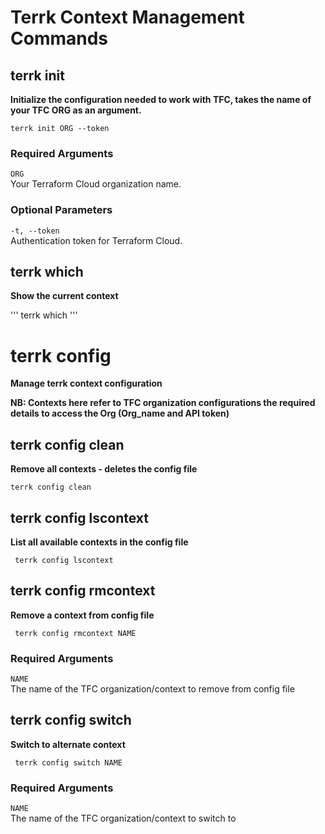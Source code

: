 # Terrk Context Management Commands 

## terrk init

**Initialize the configuration needed to work with TFC, takes the name of your TFC ORG as an argument.**  

```
terrk init ORG --token
```

### Required Arguments

```ORG```  
   Your Terraform Cloud organization name.

### Optional Parameters

```-t, --token```  
   Authentication token for Terraform Cloud.

## terrk which

**Show the current context**  

'''
terrk which
'''

# terrk config

**Manage terrk context configuration**  

**NB: Contexts here refer to TFC organization configurations the required details to access the Org (Org_name and API token)**  

## terrk config clean  

**Remove all contexts - deletes the config file**  

```
terrk config clean
```

## terrk config lscontext 

**List all available contexts in the config file**  

```
 terrk config lscontext
```
## terrk config rmcontext 

**Remove a context from config file**  

```
 terrk config rmcontext NAME
```
### Required Arguments

```NAME```    
   The name of the TFC organization/context to remove from config file

## terrk config switch 

**Switch to alternate context**  

```
 terrk config switch NAME
```
### Required Arguments

```NAME```    
   The name of the TFC organization/context to switch to